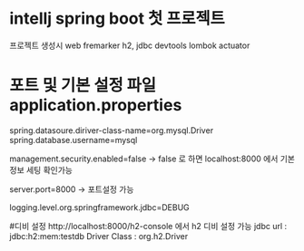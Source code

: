 #  intellj spring boot 첫 프로젝트

프로젝트 생성시 
web
fremarker
h2, jdbc
devtools
lombok
actuator

#  포트 및 기본 설정 파일 application.properties
spring.datasoure.diriver-class-name=org.mysql.Driver
spring.database.username=mysql 

management.security.enabled=false   -> false 로 하면 localhost:8000 에서 기본정보 세팅 확인가능

server.port=8000   ->  포트설정 가능

logging.level.org.springframework.jdbc=DEBUG

#디비 설정
http://localhost:8000/h2-console  에서 h2 디비 설정 가능
jdbc url : jdbc:h2:mem:testdb
Driver Class : org.h2.Driver